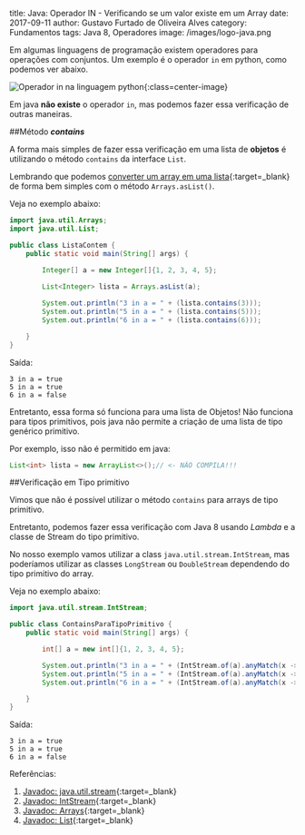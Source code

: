title: Java: Operador IN - Verificando se um valor existe em um Array
date: 2017-09-11
author: Gustavo Furtado de Oliveira Alves
category: Fundamentos
tags: Java 8, Operadores
image: /images/logo-java.png

Em algumas linguagens de programação existem operadores para operações com conjuntos.
Um exemplo é o operador `in` em python, como podemos ver abaixo.

![Operador in na linguagem python](/images/in-python.png){:class=center-image}

Em java **não existe** o operador `in`, mas podemos fazer essa verificação de outras maneiras.

##Método **_contains_** 

A forma mais simples de fazer essa verificação em uma lista de **objetos**
é utilizando o método `contains` da interface `List`.

Lembrando que podemos
[converter um array em uma lista](http://dicasdejava.com.br/java-como-converter-array-para-list/){:target=\_blank}
de forma bem simples com o método `Arrays.asList()`.

Veja no exemplo abaixo:

```java
import java.util.Arrays;
import java.util.List;

public class ListaContem {
    public static void main(String[] args) {

        Integer[] a = new Integer[]{1, 2, 3, 4, 5};
        
        List<Integer> lista = Arrays.asList(a);

        System.out.println("3 in a = " + (lista.contains(3)));
        System.out.println("5 in a = " + (lista.contains(5)));
        System.out.println("6 in a = " + (lista.contains(6)));

    }
}
```

Saída:

```
3 in a = true
5 in a = true
6 in a = false
```

Entretanto, essa forma só funciona para uma lista de Objetos!
Não funciona para tipos primitivos, pois java não permite a criação de uma lista
 de tipo genérico primitivo.
 
Por exemplo, isso não é permitido em java:

```java
List<int> lista = new ArrayList<>();// <- NÃO COMPILA!!!
```
 
##Verificação em Tipo primitivo 

Vimos que não é possível utilizar o método `contains` para arrays de tipo primitivo.

Entretanto, podemos fazer essa verificação com Java 8 usando _Lambda_
e a classe de Stream do tipo primitivo.

No nosso exemplo vamos utilizar a class `java.util.stream.IntStream`,
mas poderíamos utilizar as classes `LongStream` ou `DoubleStream`
dependendo do tipo primitivo do array.

Veja no exemplo abaixo:

```java
import java.util.stream.IntStream;

public class ContainsParaTipoPrimitivo {
    public static void main(String[] args) {

        int[] a = new int[]{1, 2, 3, 4, 5};

        System.out.println("3 in a = " + (IntStream.of(a).anyMatch(x -> x == 3)));
        System.out.println("5 in a = " + (IntStream.of(a).anyMatch(x -> x == 5)));
        System.out.println("6 in a = " + (IntStream.of(a).anyMatch(x -> x == 6)));

    }
}
```

Saída:

```
3 in a = true
5 in a = true
6 in a = false
```


Referências:

1. [Javadoc: java.util.stream](https://docs.oracle.com/javase/8/docs/api/java/util/stream/package-summary.html){:target=\_blank}
2. [Javadoc: IntStream](https://docs.oracle.com/javase/8/docs/api/java/util/stream/IntStream.html){:target=\_blank}
3. [Javadoc: Arrays](https://docs.oracle.com/javase/8/docs/api/java/util/Arrays.html){:target=\_blank}
3. [Javadoc: List](https://docs.oracle.com/javase/8/docs/api/java/util/List.html){:target=\_blank}